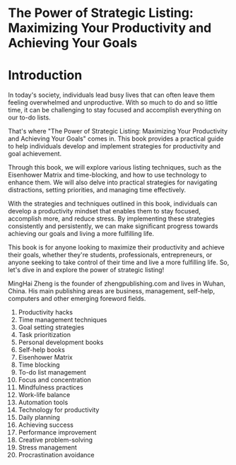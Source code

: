 # The Power of Strategic Listing: Maximizing Your Productivity and Achieving Your Goals

# Introduction

In today's society, individuals lead busy lives that can often leave them feeling overwhelmed and unproductive. With so much to do and so little time, it can be challenging to stay focused and accomplish everything on our to-do lists.

That's where "The Power of Strategic Listing: Maximizing Your Productivity and Achieving Your Goals" comes in. This book provides a practical guide to help individuals develop and implement strategies for productivity and goal achievement.

Through this book, we will explore various listing techniques, such as the Eisenhower Matrix and time-blocking, and how to use technology to enhance them. We will also delve into practical strategies for navigating distractions, setting priorities, and managing time effectively.

With the strategies and techniques outlined in this book, individuals can develop a productivity mindset that enables them to stay focused, accomplish more, and reduce stress. By implementing these strategies consistently and persistently, we can make significant progress towards achieving our goals and living a more fulfilling life.

This book is for anyone looking to maximize their productivity and achieve their goals, whether they're students, professionals, entrepreneurs, or anyone seeking to take control of their time and live a more fulfilling life. So, let's dive in and explore the power of strategic listing!

MingHai Zheng is the founder of zhengpublishing.com and lives in Wuhan, China. His main publishing areas are business, management, self-help, computers and other emerging foreword fields.



1. Productivity hacks
2. Time management techniques
3. Goal setting strategies
4. Task prioritization
5. Personal development books
6. Self-help books
7. Eisenhower Matrix
8. Time blocking
9. To-do list management
10. Focus and concentration
11. Mindfulness practices
12. Work-life balance
13. Automation tools
14. Technology for productivity
15. Daily planning
16. Achieving success
17. Performance improvement
18. Creative problem-solving
19. Stress management
20. Procrastination avoidance

